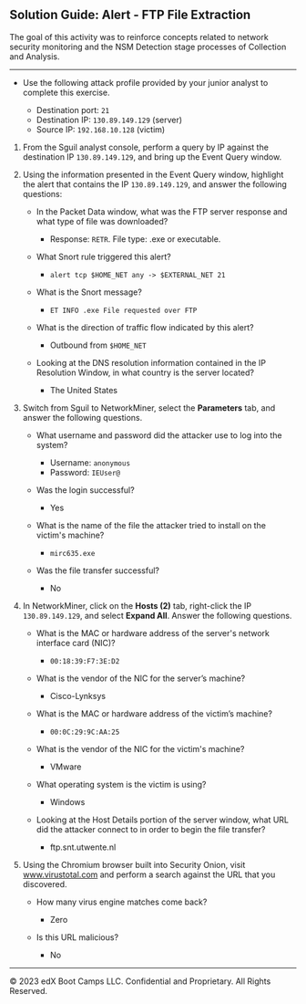 ## Solution Guide:  Alert - FTP File Extraction

The goal of this activity was to reinforce concepts related to network security monitoring and the NSM Detection stage processes of Collection and Analysis. 

---

- Use the following attack profile provided by your junior analyst to complete this exercise.

    - Destination port: `21`
    - Destination IP: `130.89.149.129` (server)
    - Source IP: `192.168.10.128` (victim)

1. From the Sguil analyst console, perform a query by IP against the destination IP `130.89.149.129`, and bring up the Event Query window.

2. Using the information presented in the Event Query window, highlight the alert that contains the IP `130.89.149.129`, and answer the following questions:

    - In the Packet Data window, what was the FTP server response and what type of file was downloaded?
   
       - Response: `RETR`. File type: .exe or executable.
    
    -  What Snort rule triggered this alert?
   
       - `alert tcp $HOME_NET any -> $EXTERNAL_NET 21`
   
    - What is the Snort message?
   
       - `ET INFO .exe File requested over FTP`
    
    -  What is the direction of traffic flow indicated by this alert?
    
       -  Outbound from `$HOME_NET`

    - Looking at the DNS resolution information contained in the IP Resolution Window, in what country is the server located?

        - The United States
    
3. Switch from Sguil to NetworkMiner, select the **Parameters** tab, and answer the following questions.
    
     - What username and password did the attacker use to log into the system?
        
       - Username: `anonymous`
       - Password: `IEUser@`
        
     - Was the login successful?
    
       - Yes
        
    - What is the name of the file the attacker tried to install on the victim's machine?
        
       - `mirc635.exe`
        
    - Was the file transfer successful?
        
       - No
    
4. In NetworkMiner, click on the **Hosts (2)** tab, right-click the IP `130.89.149.129`, and select **Expand All**. Answer the following questions.

    - What is the MAC or hardware address of the server's network interface card (NIC)?

        - `00:18:39:F7:3E:D2`

    - What is the vendor of the NIC for the server’s machine?

        - Cisco-Lynksys

    - What is the MAC or hardware address of the victim’s machine?

        - `00:0C:29:9C:AA:25`

    - What is the vendor of the NIC for the victim's machine? 

        - VMware

    - What operating system is the victim is using?

        - Windows

    - Looking at the Host Details portion of the server window, what URL did the attacker connect to in order to begin the file transfer?

        - ftp.snt.utwente.nl

5. Using the Chromium browser built into Security Onion, visit www.virustotal.com and perform a search against the URL that you discovered.

    - How many virus engine matches come back?

        - Zero

    - Is this URL malicious?

        - No

--- 

© 2023 edX Boot Camps LLC. Confidential and Proprietary. All Rights Reserved.
